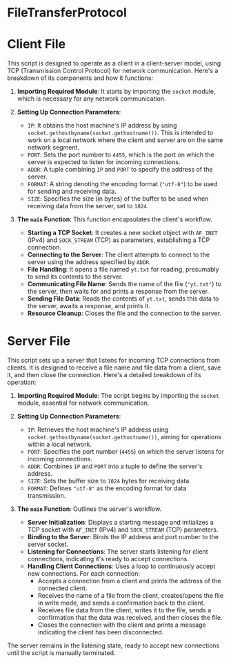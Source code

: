 # FileTransferProtocol

# Client File
This script is designed to operate as a client in a client-server model, using TCP (Transmission Control Protocol) for network communication. Here's a breakdown of its components and how it functions:

1. **Importing Required Module**: It starts by importing the `socket` module, which is necessary for any network communication.

2. **Setting Up Connection Parameters**:
   - `IP`: It obtains the host machine's IP address by using `socket.gethostbyname(socket.gethostname())`. This is intended to work on a local network where the client and server are on the same network segment.
   - `PORT`: Sets the port number to `4455`, which is the port on which the server is expected to listen for incoming connections.
   - `ADDR`: A tuple combining `IP` and `PORT` to specify the address of the server.
   - `FORMAT`: A string denoting the encoding format (`"utf-8"`) to be used for sending and receiving data.
   - `SIZE`: Specifies the size (in bytes) of the buffer to be used when receiving data from the server, set to `1024`.

3. **The `main` Function**: This function encapsulates the client's workflow.
   - **Starting a TCP Socket**: It creates a new socket object with `AF_INET` (IPv4) and `SOCK_STREAM` (TCP) as parameters, establishing a TCP connection.
   - **Connecting to the Server**: The client attempts to connect to the server using the address specified by `ADDR`.
   - **File Handling**: It opens a file named `yt.txt` for reading, presumably to send its contents to the server.
   - **Communicating File Name**: Sends the name of the file (`"yt.txt"`) to the server, then waits for and prints a response from the server.
   - **Sending File Data**: Reads the contents of `yt.txt`, sends this data to the server, awaits a response, and prints it.
   - **Resource Cleanup**: Closes the file and the connection to the server.

# Server File
This script sets up a server that listens for incoming TCP connections from clients. It is designed to receive a file name and file data from a client, save it, and then close the connection. Here's a detailed breakdown of its operation:

1. **Importing Required Module**: The script begins by importing the `socket` module, essential for network communication.

2. **Setting Up Connection Parameters**:
   - `IP`: Retrieves the host machine's IP address using `socket.gethostbyname(socket.gethostname())`, aiming for operations within a local network.
   - `PORT`: Specifies the port number (`4455`) on which the server listens for incoming connections.
   - `ADDR`: Combines `IP` and `PORT` into a tuple to define the server's address.
   - `SIZE`: Sets the buffer size to `1024` bytes for receiving data.
   - `FORMAT`: Defines `"utf-8"` as the encoding format for data transmission.

3. **The `main` Function**: Outlines the server's workflow.
   - **Server Initialization**: Displays a starting message and initializes a TCP socket with `AF_INET` (IPv4) and `SOCK_STREAM` (TCP) parameters.
   - **Binding to the Server**: Binds the IP address and port number to the server socket.
   - **Listening for Connections**: The server starts listening for client connections, indicating it's ready to accept connections.
   - **Handling Client Connections**: Uses a loop to continuously accept new connections. For each connection:
     - Accepts a connection from a client and prints the address of the connected client.
     - Receives the name of a file from the client, creates/opens the file in write mode, and sends a confirmation back to the client.
     - Receives file data from the client, writes it to the file, sends a confirmation that the data was received, and then closes the file.
     - Closes the connection with the client and prints a message indicating the client has been disconnected.

The server remains in the listening state, ready to accept new connections until the script is manually terminated.

